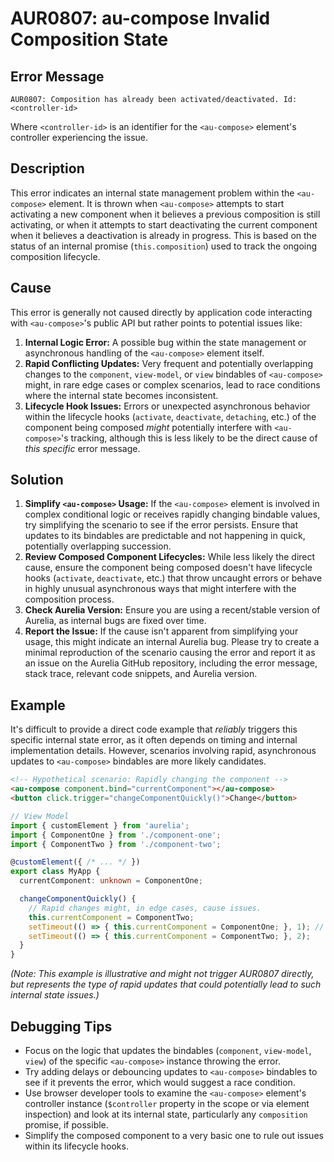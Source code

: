 # AUR0807: au-compose Invalid Composition State

## Error Message

`AUR0807: Composition has already been activated/deactivated. Id: <controller-id>`

Where `<controller-id>` is an identifier for the `<au-compose>` element's controller experiencing the issue.

## Description

This error indicates an internal state management problem within the `<au-compose>` element. It is thrown when `<au-compose>` attempts to start activating a new component when it believes a previous composition is still activating, or when it attempts to start deactivating the current component when it believes a deactivation is already in progress. This is based on the status of an internal promise (`this.composition`) used to track the ongoing composition lifecycle.

## Cause

This error is generally not caused directly by application code interacting with `<au-compose>`'s public API but rather points to potential issues like:

1.  **Internal Logic Error:** A possible bug within the state management or asynchronous handling of the `<au-compose>` element itself.
2.  **Rapid Conflicting Updates:** Very frequent and potentially overlapping changes to the `component`, `view-model`, or `view` bindables of `<au-compose>` might, in rare edge cases or complex scenarios, lead to race conditions where the internal state becomes inconsistent.
3.  **Lifecycle Hook Issues:** Errors or unexpected asynchronous behavior within the lifecycle hooks (`activate`, `deactivate`, `detaching`, etc.) of the component being composed *might* potentially interfere with `<au-compose>`'s tracking, although this is less likely to be the direct cause of *this specific* error message.

## Solution

1.  **Simplify `<au-compose>` Usage:** If the `<au-compose>` element is involved in complex conditional logic or receives rapidly changing bindable values, try simplifying the scenario to see if the error persists. Ensure that updates to its bindables are predictable and not happening in quick, potentially overlapping succession.
2.  **Review Composed Component Lifecycles:** While less likely the direct cause, ensure the component being composed doesn't have lifecycle hooks (`activate`, `deactivate`, etc.) that throw uncaught errors or behave in highly unusual asynchronous ways that might interfere with the composition process.
3.  **Check Aurelia Version:** Ensure you are using a recent/stable version of Aurelia, as internal bugs are fixed over time.
4.  **Report the Issue:** If the cause isn't apparent from simplifying your usage, this might indicate an internal Aurelia bug. Please try to create a minimal reproduction of the scenario causing the error and report it as an issue on the Aurelia GitHub repository, including the error message, stack trace, relevant code snippets, and Aurelia version.

## Example

It's difficult to provide a direct code example that *reliably* triggers this specific internal state error, as it often depends on timing and internal implementation details. However, scenarios involving rapid, asynchronous updates to `<au-compose>` bindables are more likely candidates.

```html
<!-- Hypothetical scenario: Rapidly changing the component -->
<au-compose component.bind="currentComponent"></au-compose>
<button click.trigger="changeComponentQuickly()">Change</button>
```

```typescript
// View Model
import { customElement } from 'aurelia';
import { ComponentOne } from './component-one';
import { ComponentTwo } from './component-two';

@customElement({ /* ... */ })
export class MyApp {
  currentComponent: unknown = ComponentOne;

  changeComponentQuickly() {
    // Rapid changes might, in edge cases, cause issues.
    this.currentComponent = ComponentTwo;
    setTimeout(() => { this.currentComponent = ComponentOne; }, 1); // Very short delay
    setTimeout(() => { this.currentComponent = ComponentTwo; }, 2);
  }
}
```
*(Note: This example is illustrative and might not trigger AUR0807 directly, but represents the type of rapid updates that could potentially lead to such internal state issues.)*

## Debugging Tips

*   Focus on the logic that updates the bindables (`component`, `view-model`, `view`) of the specific `<au-compose>` instance throwing the error.
*   Try adding delays or debouncing updates to `<au-compose>` bindables to see if it prevents the error, which would suggest a race condition.
*   Use browser developer tools to examine the `<au-compose>` element's controller instance (`$controller` property in the scope or via element inspection) and look at its internal state, particularly any `composition` promise, if possible.
*   Simplify the composed component to a very basic one to rule out issues within its lifecycle hooks.
